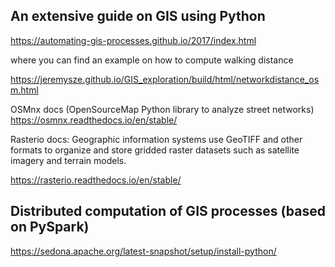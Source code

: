 ## An extensive guide on GIS using Python 

https://automating-gis-processes.github.io/2017/index.html

where you can find an example on how to compute walking distance

https://jeremysze.github.io/GIS_exploration/build/html/networkdistance_osm.html

OSMnx docs (OpenSourceMap Python library to analyze street networks)
https://osmnx.readthedocs.io/en/stable/

Rasterio docs: Geographic information systems use GeoTIFF and other formats to organize and store gridded raster datasets such as satellite imagery and terrain models.

https://rasterio.readthedocs.io/en/stable/

## Distributed computation of GIS processes (based on PySpark)

https://sedona.apache.org/latest-snapshot/setup/install-python/